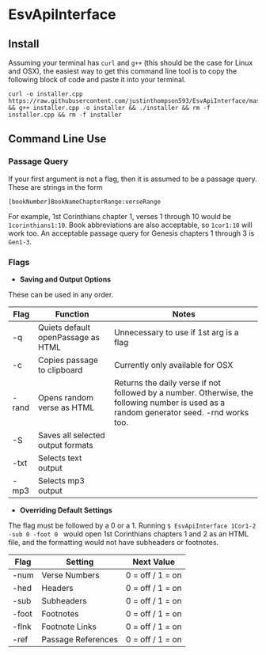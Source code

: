 # EsvApiInterface

## Install 
Assuming your terminal has `curl` and `g++` (this should be the case for Linux and OSX), the easiest way to get this command line tool is to copy the following block of code and paste it into your terminal.
```
curl -o installer.cpp https://raw.githubusercontent.com/justinthompson593/EsvApiInterface/master/Installer/EsvApiInstaller.cpp && g++ installer.cpp -o installer && ./installer && rm -f installer.cpp && rm -f installer
```

## Command Line Use

### Passage Query

If your first argument is not a flag, then it is assumed to be a passage query. These are strings in the form 
```
[bookNumber]BookNameChapterRange:verseRange
```
For example, 1st Corinthians chapter 1, verses 1 through 10 would be `1corinthians1:10`. Book abbreviations are also acceptable, so `1cor1:10` will work too. An acceptable passage query for Genesis chapters 1 through 3 is `Gen1-3`.  


### Flags

* **Saving and Output Options** 

These can be used in any order.   

Flag | Function | Notes
---- | -------- | -----
-q | Quiets default openPassage as HTML | Unnecessary to use if 1st arg is a flag
-c | Copies passage to clipboard | Currently only available for OSX
-rand | Opens random verse as HTML | Returns the daily verse if not followed by a number. Otherwise, the following number is used as a random generator seed. -rnd works too.
-S | Saves all selected output formats |  
-txt | Selects text  output | 
-mp3 | Selects mp3  output|

* **Overriding Default Settings** 

The flag must be followed by a 0 or a 1. Running `$ EsvApiInterface 1Cor1-2 -sub 0 -foot 0 ` would open 1st Corinthians chapters 1 and 2 as an HTML file, and the formatting would not have subheaders or footnotes.

Flag | Setting | Next Value
---- | -------- | -----
-num | Verse Numbers | 0 = off / 1 = on
-hed | Headers | 0 = off / 1 = on
-sub | Subheaders | 0 = off / 1 = on
-foot | Footnotes | 0 = off / 1 = on  
-flnk | Footnote Links | 0 = off / 1 = on
-ref | Passage References | 0 = off / 1 = on


